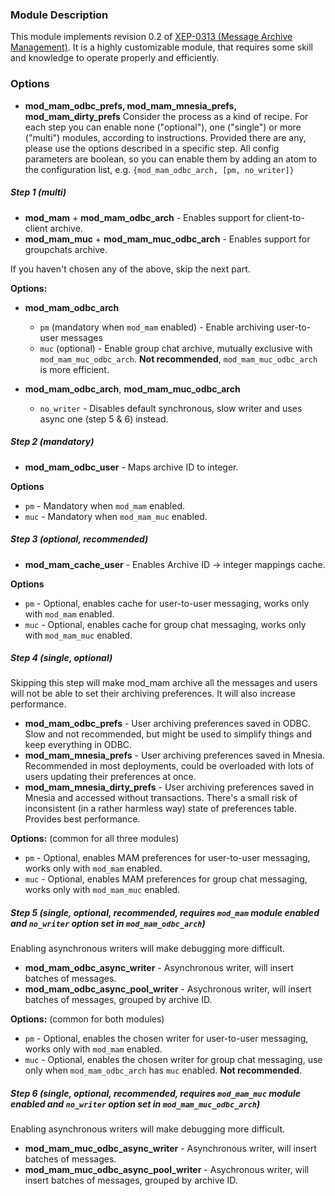 ### Module Description
This module implements revision 0.2 of [XEP-0313 (Message Archive Management)](http://xmpp.org/extensions/attic/xep-0313-0.2.html). It is a highly customizable module, that requires some skill and knowledge to operate properly and efficiently.

### Options
* **mod_mam_odbc_prefs, mod_mam_mnesia_prefs, mod_mam_dirty_prefs**
Consider the process as a kind of recipe. For each step you can enable none ("optional"), one ("single") or more ("multi") modules, according to instructions. Provided there are any, please use the options described in a specific step. All config parameters are boolean, so you can enable them by adding an atom to the configuration list, e.g. `{mod_mam_odbc_arch, [pm, no_writer]}`

##### Step 1 (multi)
* **mod_mam** + **mod_mam_odbc_arch** - Enables support for client-to-client archive.
* **mod_mam_muc** + **mod_mam_muc_odbc_arch** - Enables support for groupchats archive.

If you haven't chosen any of the above, skip the next part.

**Options:**
* **mod_mam_odbc_arch**
  * `pm` (mandatory when `mod_mam` enabled) - Enable archiving user-to-user messages
  * `muc` (optional) - Enable group chat archive, mutually exclusive with `mod_mam_muc_odbc_arch`. **Not recommended**, `mod_mam_muc_odbc_arch` is more efficient.

* **mod_mam_odbc_arch**, **mod_mam_muc_odbc_arch**
  * `no_writer` - Disables default synchronous, slow writer and uses async one (step 5 & 6) instead.

##### Step 2 (mandatory)
* **mod_mam_odbc_user** - Maps archive ID to integer.

**Options**
* `pm` - Mandatory when `mod_mam` enabled.
* `muc` - Mandatory when `mod_mam_muc` enabled.

##### Step 3 (optional, recommended)
* **mod_mam_cache_user** - Enables Archive ID -> integer mappings cache.

**Options**
* `pm` - Optional, enables cache for user-to-user messaging, works only with `mod_mam` enabled.
* `muc` - Optional, enables cache for group chat messaging, works only with `mod_mam_muc` enabled.

##### Step 4 (single, optional)
Skipping this step will make mod_mam archive all the messages and users will not be able to set their archiving preferences. It will also increase performance.
* **mod_mam_odbc_prefs** - User archiving preferences saved in ODBC. Slow and not recommended, but might be used to simplify things and keep everything in ODBC.
* **mod_mam_mnesia_prefs** - User archiving preferences saved in Mnesia. Recommended in most deployments, could be overloaded with lots of users updating their preferences at once.
* **mod_mam_mnesia_dirty_prefs** - User archiving preferences saved in Mnesia and accessed without transactions. There's a small risk of inconsistent (in a rather harmless way) state of preferences table. Provides best performance.

**Options:** (common for all three modules)
* `pm` - Optional, enables MAM preferences for user-to-user messaging, works only with `mod_mam` enabled.
* `muc` - Optional, enables MAM preferences for group chat messaging, works only with `mod_mam_muc` enabled.

##### Step 5 (single, optional, recommended, requires `mod_mam` module enabled and `no_writer` option set in `mod_mam_odbc_arch`)

Enabling asynchronous writers will make debugging more difficult.
* **mod_mam_odbc_async_writer** - Asynchronous writer, will insert batches of messages.
* **mod_mam_odbc_async_pool_writer** - Asychronous writer, will insert batches of messages, grouped by archive ID.

**Options:** (common for both modules)
* `pm` - Optional, enables the chosen writer for user-to-user messaging, works only with `mod_mam` enabled.
* `muc` - Optional, enables the chosen writer for group chat messaging, use only when `mod_mam_odbc_arch` has `muc` enabled. **Not recommended**.

##### Step 6 (single, optional, recommended, requires `mod_mam_muc` module enabled and `no_writer` option set in `mod_mam_muc_odbc_arch`)

Enabling asynchronous writers will make debugging more difficult.

* **mod_mam_muc_odbc_async_writer** - Asynchronous writer, will insert batches of messages.
* **mod_mam_muc_odbc_async_pool_writer** - Asychronous writer, will insert batches of messages, grouped by archive ID.